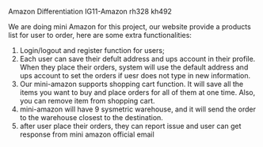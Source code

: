 Amazon Differentiation
IG11-Amazon
rh328 kh492


We are doing mini Amazon for this project, our website provide a products list for user to order, here are some extra functionalities:

1. Login/logout and register function for users;
2. Each user can save their defult address and ups account in their profile. When they place their orders, system will use the default address and ups account to set the orders if uesr does not type in new information.
3. Our mini-amazon supports shopping cart function. It will save all the items you want to buy and place orders for all of them at one time. Also, you can remove item from shopping cart.
4. mini-amazon will have 9 sysmetric warehouse, and it will send the order to the warehouse closest to the destination. 
5. after user place their orders, they can report issue and user can get response from mini amazon official email